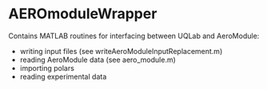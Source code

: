 # AEROmoduleWrapper
Contains MATLAB routines for interfacing between UQLab and AeroModule: 
* writing input files (see writeAeroModuleInputReplacement.m)
* reading AeroModule data (see aero_module.m)
* importing polars
* reading experimental data
